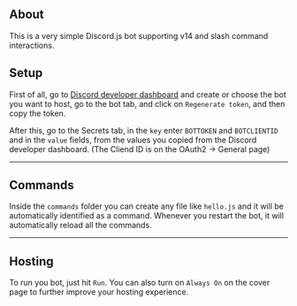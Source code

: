## About

This is a very simple Discord.js bot supporting v14 and slash command interactions.

## Setup

First of all, go to [Discord developer dashboard](https://discord.com/developers/applications/) and create or choose the bot you want to host, go to the bot tab, and click on `Regenerate token`, and then copy the token.

After this, go to the Secrets tab, in the `key` enter `BOTTOKEN` and `BOTCLIENTID` and in the `value` fields, from the values you copied from the Discord developer dashboard. (The Cliend ID is on the OAuth2 -> General page)

---

## Commands

Inside the `commands` folder you can create any file like `hello.js` and it will be automatically identified as a command.
Whenever you restart the bot, it will automatically reload all the commands.

---

## Hosting

To run you bot, just hit `Run`.  You can also turn on `Always On` on the cover page to further improve your hosting experience.